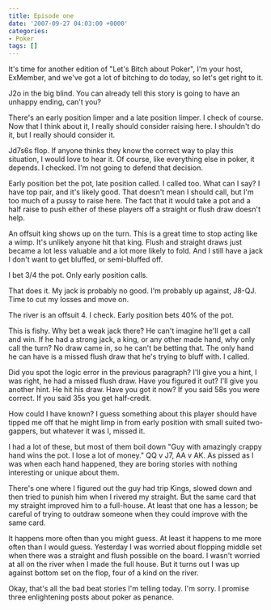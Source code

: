 ```yaml
---
title: Episode one
date: '2007-09-27 04:03:00 +0000'
categories:
- Poker
tags: []
---
```

<p>It's time for another edition of "Let's Bitch about Poker", I'm your host, ExMember, and we've got a lot of bitching to do today, so let's get right to it.</p>
<p>J2o in the big blind. You can already tell this story is going to have an unhappy ending, can't you?</p>
<p>There's an early position limper and a late position limper. I check of course. Now that I think about it, I really should consider raising here. I shouldn't do it, but I really should consider it.</p>
<p>Jd7s6s flop. If anyone thinks they know the correct way to play this situation, I would love to hear it. Of course, like everything else in poker, it depends. I checked. I'm not going to defend that decision.</p>
<p>Early position bet the pot, late position called. I called too. What can I say? I have top pair, and it's likely good. That doesn't mean I should call, but I'm too much of a pussy to raise here. The fact that it would take a pot and a half raise to push either of these players off a straight or flush draw doesn't help.</p>
<p>An offsuit king shows up on the turn. This is a great time to stop acting like a wimp. It's unlikely anyone hit that king. Flush and straight draws just became a lot less valuable and a lot more likely to fold. And I still have a jack I don't want to get bluffed, or semi-bluffed off.</p>
<p>I bet 3&#47;4 the pot. Only early position calls.</p>
<p>That does it. My jack is probably no good. I'm probably up against, J8-QJ. Time to cut my losses and move on.</p>
<p>The river is an offsuit 4. I check. Early position bets 40% of the pot.</p>
<p>This is fishy. Why bet a weak jack there? He can't imagine he'll get a call and win. If he had a strong jack, a king, or any other made hand, why only call the turn? No draw came in, so he can't be betting that. The only hand he can have is a missed flush draw that he's trying to bluff with. I called.</p>
<p>Did you spot the logic error in the previous paragraph? I'll give you a hint, I was right, he had a missed flush draw. Have you figured it out? I'll give you another hint. He hit his draw. Have you got it now? If you said 58s you were correct. If you said 35s you get half-credit.</p>
<p>How could I have known? I guess something about this player should have tipped me off that he might limp in from early position with small suited two-gappers, but whatever it was I, missed it.</p>
<p>I had a lot of these, but most of them boil down "Guy with amazingly crappy hand wins the pot. I lose a lot of money." QQ v J7, AA v AK. As pissed as I was when each hand happened, they are boring stories with nothing interesting or unique about them.</p>
<p>There's one where I figured out the guy had trip Kings, slowed down and then tried to punish him when I rivered my straight. But the same card that my straight improved him to a full-house. At least that one has a lesson; be careful of trying to outdraw someone when they could improve with the same card.</p>
<p>It happens more often than you might guess. At least it happens to me more often than I would guess. Yesterday I was worried about flopping middle set when there was a straight and flush possible on the board. I wasn't worried at all on the river when I made the full house. But it turns out I was up against bottom set on the flop, four of a kind on the river.</p>
<p>Okay, that's all the bad beat stories I'm telling today. I'm sorry. I promise three enlightening posts about poker as penance.</p>
